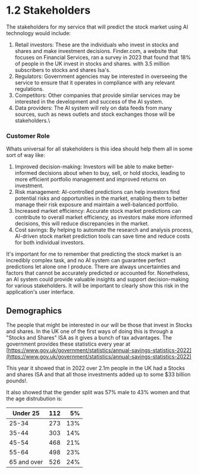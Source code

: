 # 1.2 Stakeholders

The stakeholders for my service that will predict the stock market using AI technology would include:

1. Retail investors: These are the individuals who invest in stocks and shares and make investment decisions. Finder.com, a website that focuses on Financial Services, ran a survey in 2023 that found that 18% of people in the UK invest in stocks and shares. with 3.5 million subscribers to stocks and shares Isa's.
2. Regulators: Government agencies may be interested in overseeing the service to ensure that it operates in compliance with any relevant regulations.
3. Competitors: Other companies that provide similar services may be interested in the development and success of the AI system.
4. Data providers: The AI system will rely on data feeds from many sources, such as news outlets and stock exchanges those will be stakeholders.\


### Customer Role

Whats universal for all stakeholders is this idea should help them all in some sort of way like:

1. Improved decision-making: Investors will be able to make better-informed decisions about when to buy, sell, or hold stocks, leading to more efficient portfolio management and improved returns on investment.
2. Risk management: AI-controlled predictions can help investors find potential risks and opportunities in the market, enabling them to better manage their risk exposure and maintain a well-balanced portfolio.
3. Increased market efficiency: Accurate stock market predictions can contribute to overall market efficiency, as investors make more informed decisions, this will reduce discrepancies in the market.
4. Cost savings: By helping to automate the research and analysis process, AI-driven stock market prediction tools can save time and reduce costs for both individual investors.

It's important for me to remember that predicting the stock market is an incredibly complex task, and no AI system can guarantee perfect predictions let alone one I produce. There are always uncertainties and factors that cannot be accurately predicted or accounted for. Nonetheless, an AI system could provide valuable insights and support decision-making for various stakeholders.  It will be important to clearly show this risk in the application's user interface.

## Demographics

The people that might be interested in our will be those that invest in Stocks and shares. In the UK one of the first ways of doing this is through a "Stocks and Shares" ISA as it gives a bunch of tax advantages. The government provides these statistics every year at [https://www.gov.uk/government/statistics/annual-savings-statistics-2022](https://www.gov.uk/government/statistics/annual-savings-statistics-2022)

This year it showed that in 2022 over 2.1m people in the UK had a Stocks and shares ISA and that all those investments added up to some $33 billion pounds!.

It also showed that the gender split was 57% male to 43% women and that the age distrubution is:

| Under 25    | 112 |  5% |
| ----------- | --- | --: |
| 25-34       | 273 | 13% |
| 35-44       | 303 | 14% |
| 45-54       | 468 | 21% |
| 55-64       | 498 | 23% |
| 65 and over | 526 | 24% |



